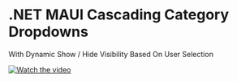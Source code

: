 # .NET MAUI Cascading Category Dropdowns 
With Dynamic Show / Hide Visibility Based On User Selection

[![Watch the video](https://img.youtube.com/vi/oGxHMyJzdnY/0.jpg)](https://youtube.com/shorts/oGxHMyJzdnY "Right-Click image to open in a new tab)")
